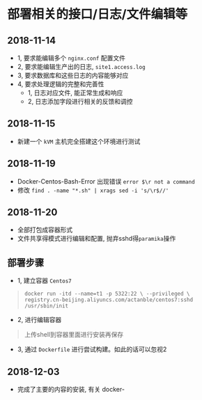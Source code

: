 # 部署相关的接口/日志/文件编辑等

## 2018-11-14
- 1, 要求能编辑多个 `nginx.conf` 配置文件
- 2, 要求能编辑生产出的日志, `site1.access.log`
- 3, 要求数据库和这些日志的内容能够对应
- 4, 要求处理逻辑的完整和完善性
  - 1, 日志对应文件, 能正常生成和响应
  - 2, 日志添加字段进行相关的反馈和调控
  

## 2018-11-15
- 新建一个 `kVM` 主机完全搭建这个环境进行测试

## 2018-11-19
- Docker-Centos-Bash-Error 出现错误 `error $\r not a command`
- 修改 `find . -name "*.sh" | xrags sed -i 's/\r$//'`

## 2018-11-20 
- 全部打包成容器形式
- 文件共享得模式进行编辑和配置, 抛弃sshd得`paramika`操作

## 部署步骤
- 1, 建立容器 `Centos7`

> `docker run -itd --name=t1 -p 5322:22 \
--privileged \
 registry.cn-beijing.aliyuncs.com/actanble/centos7:sshd /usr/sbin/init  `

- 2, 进行编辑容器
> 上传shell到容器里面进行安装再保存

- 3, 通过 `Dockerfile` 进行尝试构建。如此的话可以忽视2

## 2018-12-03 
- 完成了主要的内容的安装, 有关 docker-



 


  
 